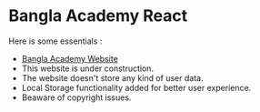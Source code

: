 # Bangla Academy React

Here is some essentials :

- [Bangla Academy Website](https://bangla-academy.netlify.app/)
- This website is under construction.
- The website doesn't store any kind of user data.
- Local Storage functionality added for better user experience.
- Beaware of copyright issues.
